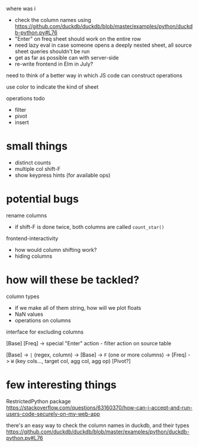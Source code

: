 where was i
* check the column names using https://github.com/duckdb/duckdb/blob/master/examples/python/duckdb-python.py#L76
* "Enter" on freq sheet should work on the entire row
* need lazy eval in case someone opens a deeply nested sheet, all source sheet queries shouldn't be run
* get as far as possible can with server-side
* re-write frontend in Elm in July?

need to think of a better way in which JS code can construct operations

use color to indicate the kind of sheet

operations todo
* filter
* pivot
* insert

# small things
* distinct counts
* multiple col shift-F
* show keypress hints (for available ops)


# potential bugs
rename columns
* if shift-F is done twice, both columns are called `count_star()`

frontend-interactivity
* how would column shifting work?
* hiding columns

# how will these be tackled?
column types
* if we make all of them string, how will we plot floats
* NaN values
* operations on columns

interface for excluding columns

[Base]
[Freq]
-> special "Enter" action - filter action on source table

[Base]
-> `|` (regex, column) -> [Base]
-> `F` (one or more columns) -> [Freq]
-> `W` (key cols..., target col, agg col, agg op) [Pivot?]

# few interesting things
RestrictedPython package
https://stackoverflow.com/questions/63160370/how-can-i-accept-and-run-users-code-securely-on-my-web-app

there's an easy way to check the column names in duckdb, and their types
https://github.com/duckdb/duckdb/blob/master/examples/python/duckdb-python.py#L76
